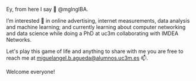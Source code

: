 Ey, from here I say 👋 @mglnglBA.

I’m interested 👀 in online advertising, internet measurements, data analysis and machine learning; and currently learning about computer networking and data science while doing a PhD at uc3m collaborating with IMDEA Networks.

Let's play this game of life and anything to share with me you are free to reach me at miguelangel.b.agueda@alumnos.uc3m.es 📫.

Welcome everyone!

<!---
mglnglBA/mglnglBA is a ✨ special ✨ repository because its `README.md` (this file) appears on your GitHub profile.
You can click the Preview link to take a look at your changes.
--->
